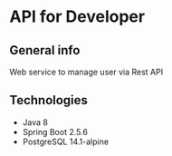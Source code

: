 # API for Developer

## General info

Web service to manage user via Rest API

## Technologies

* Java 8
* Spring Boot 2.5.6
* PostgreSQL 14.1-alpine
